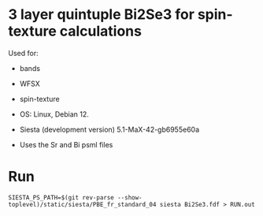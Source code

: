 # 3 layer quintuple Bi2Se3 for spin-texture calculations

Used for:
- bands
- WFSX
- spin-texture

- OS:
  Linux, Debian 12.
- Siesta (development version)
  5.1-MaX-42-gb6955e60a
- Uses the Sr and Bi psml files

# Run

```shell
SIESTA_PS_PATH=$(git rev-parse --show-toplevel)/static/siesta/PBE_fr_standard_04 siesta Bi2Se3.fdf > RUN.out
```
